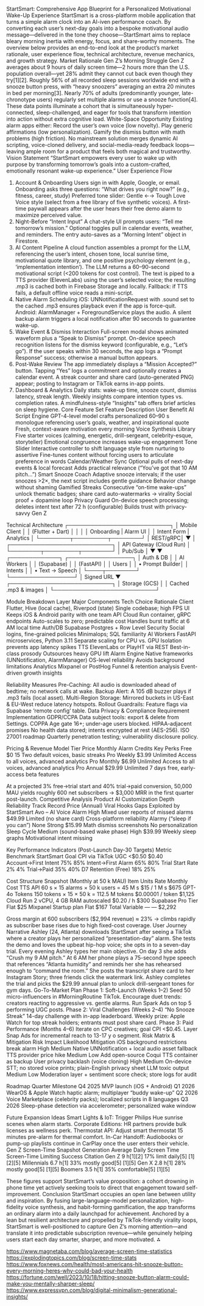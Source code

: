 
StartSmart: Comprehensive App Blueprint for a Personalized Motivational Wake-Up Experience
StartSmart is a cross-platform mobile application that turns a simple alarm clock into an AI-iven performance coach. By converting each user’s next-day goals into a bespoke motivational audio message—delivered in the tone they choose—StartSmart aims to replace bleary morning inertia with energy, focus, and share-worthy moments. The overview below provides an end-to-end look at the product’s market rationale, user experience flow, technical architecture, revenue mechanics, and growth strategy.
Market Rationale
Gen Z’s Morning Struggle
Gen Z averages about 9 hours of daily screen time—2 hours more than the U.S. population overall—yet 28% admit they cannot cut back even though they try[1][2].
Roughly 56% of all recorded sleep sessions worldwide end with a snooze button press, with “heavy snoozers” averaging an extra 20 minutes in bed per morning[3].
Nearly 70% of adults (predominantly younger, late-chronotype users) regularly set multiple alarms or use a snooze function[4].
These data points illuminate a cohort that is simultaneously hyper-connected, sleep-challenged, and eager for tools that transform intention into action without extra cognitive load.
White-Space Opportunity
Existing alarm apps either:
Record the user’s own voice (low novelty).
Play generic affirmations (low personalization).
Gamify the dismiss button with math problems (high friction).
No mainstream solution merges dynamic AI scripting, voice-cloned delivery, and social-media-ready feedback loops—leaving ample room for a product that feels both magical and trustworthy.
Vision Statement
“StartSmart empowers every user to wake up with purpose by transforming tomorrow’s goals into a custom-crafted, emotionally resonant wake-up experience.”
User Experience Flow
1. Account & Onboarding
Users sign in with Apple, Google, or email.
Onboarding asks three questions:
“What drives you right now?” (e.g., fitness, career, study)
Preferred tone slider: Gentle ←→ Tough Love
Voice style (select from a free library of five synthetic voices).
A first-time paywall appears after the user hears their free demo alarm to maximize perceived value.
2. Night-Before “Intent Input”
A chat-style UI prompts users: “Tell me tomorrow’s mission.”
Optional toggles pull in calendar events, weather, and reminders.
The entry auto-saves as a “Morning Intent” object in Firestore.
3. AI Content Pipeline
A cloud function assembles a prompt for the LLM, referencing the user’s intent, chosen tone, local sunrise time, motivational quote library, and one positive psychology element (e.g., ‘implementation intention’).
The LLM returns a 60–90-second motivational script (<200 tokens for cost control).
The text is piped to a TTS provider (ElevenLabs) using the user’s selected voice; the resulting .mp3 is cached both in Firebase Storage and locally.
Fallback: if TTS fails, a default offline voice reads a mini-script.
4. Native Alarm Scheduling
iOS: UNNotificationRequest with .sound set to the cached .mp3 ensures playback even if the app is force-quit.
Android: AlarmManager + ForegroundService plays the audio.
A silent backup alarm triggers a local notification after 90 seconds to guarantee wake-up.
5. Wake Event & Dismiss Interaction
Full-screen modal shows animated waveform plus a “Speak to Dismiss” prompt.
On-device speech recognition listens for the dismiss keyword (configurable, e.g., “Let’s go”).
If the user speaks within 30 seconds, the app logs a “Prompt Response” success; otherwise a manual button appears.
6. Post-Wake Review
The app immediately displays a “Mission Accepted?” button.
Tapping “Yes” logs a commitment and optionally creates a calendar event.
A streak counter and share card (auto-generated PNG) appear; posting to Instagram or TikTok earns in-app points.
7. Dashboard & Analytics
Daily stats: wake-up time, snooze count, dismiss latency, streak length.
Weekly insights compare intention types vs. completion rates.
A mindfulness-style “Insights” tab offers brief articles on sleep hygiene.
Core Feature Set
Feature
Description
User Benefit
AI Script Engine
GPT-4-level model crafts personalized 60–90 s monologue referencing user’s goals, weather, and inspirational quote
Fresh, context-aware motivation every morning
Voice Synthesis Library
Five starter voices (calming, energetic, drill-sergeant, celebrity-esque, storyteller)
Emotional congruence increases wake-up engagement
Tone Slider
Interactive controller to shift language style from nurturing to assertive
Fine-tunes content without forcing users to articulate preference in words
Calendar/Weather Sync
Optional pulls of next-day events & local forecast
Adds practical relevance (“You’ve got that 10 AM pitch…”)
Smart Snooze Coach
Adaptive snooze intervals; if the user snoozes >2×, the next script includes gentle guidance
Behavior change without shaming
Gamified Streaks
Consecutive “on-time wake-ups” unlock thematic badges; share card auto-watermarks -> virality
Social proof + dopamine loop
Privacy Guard
On-device speech processing; deletes intent text after 72 h (configurable)
Builds trust with privacy-savvy Gen Z


Technical Architecture
┌───────────────────────────┐
│       Mobile Client       │
│  (Flutter + Dart)         │
│                           │
│ Onboarding | Alarm UI     │
│ Intent Form | Analytics   │
└────────┬─────────┬────────┘
         │ REST/gRPC│
         ▼          │
┌───────────────────────────┐
│   API Gateway (Cloud Run) │
└────────┬─────────┬────────┘
         │ Pub/Sub  │
         ▼          ▼
┌─────────────┐  ┌─────────────────┐
│  Auth & DB  │  │  AI Workers     │
│ (Supabase)  │  │ (FastAPI)       │
│ Users       │  │ • Prompt Builder│
│ Intents     │  │ • Text → Speech │
└────┬────────┘  └─────────────────┘
     │ Signed URL
     ▼
┌───────────────────────────┐
│  Storage (GCS)            │
│  Cached .mp3  & images    │
└───────────────────────────┘


Module Breakdown
Layer
Major Components
Tech Choice
Rationale
Client
Flutter, Hive (local cache), Riverpod (state)
Single codebase; high FPS UI
Keeps iOS & Android parity with one team
API
Cloud Run container, gRPC endpoints
Auto-scales to zero; predictable cost
Handles burst traffic at 6 AM local time
Auth/DB
Supabase Postgres + Row Level Security
Social logins, fine-grained policies
Minimalops; SQL familiarity
AI Workers
FastAPI microservices, Python 3.11
Separate scaling for CPU vs. GPU
Isolation prevents app latency spikes
TTS
ElevenLabs or PlayHT via REST
Best-in-class prosody
Outsources heavy GPU lift
Alarm Engine
Native frameworks (UNNotification, AlarmManager)
OS-level reliability
Avoids background limitations
Analytics
Mixpanel or PostHog
Funnel & retention analysis
Event-driven growth insights


Reliability Measures
Pre-Caching: All audio is downloaded ahead of bedtime; no network calls at wake.
Backup Alert: A 105 dB buzzer plays if .mp3 fails (local asset).
Multi-Region Storage: Mirrored buckets in US-East & EU-West reduce latency hotspots.
Rollout Guardrails: Feature flags via Supabase ‘remote config’ table.
Data Privacy & Compliance
Requirement
Implementation
GDPR/CCPA
Data subject tools: export & delete from Settings.
COPPA
Age gate 16+; under-age users blocked.
HIPAA-adjacent promises
No health data stored; intents encrypted at rest (AES-256).
ISO 27001 roadmap
Quarterly penetration testing; vulnerability disclosure policy.


Pricing & Revenue Model
Tier
Price
Monthly Alarm Credits
Key Perks
Free
$0
15
Two default voices, basic streaks
Pro Weekly
$3.99
Unlimited
Access to all voices, advanced analytics
Pro Monthly
$6.99
Unlimited
Access to all voices, advanced analytics
Pro Annual
$29.99
Unlimited
7 days free, early-access beta features


At a projected 3% free→trial start and 40% trial→paid conversion, 50,000 MAU yields roughly 600 net subscribers → $3,000 MRR in the first quarter post-launch.
Competitive Analysis
Product
AI Customization Depth
Reliability Track Record
Price (Annual)
Viral Hooks
Gaps Exploited by StartSmart
Avo – AI Voice Alarm
High
Mixed user reports of missed alarms
$49.99
Limited (no share card)
Cross-platform reliability
Alarmy (“sleep if you can”)
None
Strong
$15.99
Math dismiss screenshots
No personalization
Sleep Cycle
Medium (sound-based wake phase)
High
$39.99
Weekly sleep graphs
Motivational intent missing


Key Performance Indicators (Post-Launch Day-30 Targets)
Metric
Benchmark
StartSmart Goal
CPI via TikTok UGC
<$0.50
$0.40
Account→First Intent
75%
85%
Intent→First Alarm
65%
80%
Trial Start Rate
2%
4%
Trial→Paid
35%
40%
D7 Retention (Free)
18%
25%


Cost Structure Snapshot (Monthly at 50 k MAU)
Item
Units
Rate
Monthly Cost
TTS API
60 s × 15 alarms × 50 k users = 45 M s
$15 / 1 M s
$675
GPT-4o Tokens
150 tokens × 15 × 50 k = 112.5 M tokens
$0.00001 / token
$1,125
Cloud Run
2 vCPU, 4 GB RAM autoscaled
$0.20 / h
$300
Supabase
Pro Tier
Flat
$25
Mixpanel
Startup plan
Flat
$167
Total Variable
—
—
$2,292


Gross margin at 600 subscribers ($2,994 revenue) ≈ 23% → climbs rapidly as subscriber base rises due to high fixed-cost coverage.
User Journey Narrative
Ashley (24, Atlanta) downloads StartSmart after seeing a TikTok where a creator plays her personalized “presentation-day” alarm.
She tests the demo and loves the upbeat hip-hop voice; she opts in to a seven-day trial.
Every evening Ashley types her main objective. On day 3 she adds “Crush my 9 AM pitch.”
At 6 AM her phone plays a 75-second hype speech that references “Atlanta humidity” and reminds her she has rehearsed enough to “command the room.”
She posts the transcript share card to her Instagram Story; three friends click the watermark link.
Ashley completes the trial and picks the $29.99 annual plan to unlock drill-sergeant tones for gym days.
Go-To-Market Plan
Phase 1: Soft-Launch (Weeks 1–2)
Seed 50 micro-influencers in #MorningRoutine TikTok.
Encourage duet trends: creators reacting to aggressive vs. gentle alarms.
Run Spark Ads on top 5 performing UGC posts.
Phase 2: Viral Challenges (Weeks 2–4)
“No Snooze Streak” 14-day challenge with in-app leaderboard.
Weekly prize: Apple Watch for top streak holders; entrants must post share card.
Phase 3: Paid Performance (Months 4–6)
Iterate on CPC creatives; goal CPI <$0.45.
Layer Snap Ads for incremental reach to 13-17 y o segment.
Risk Matrix & Mitigation
Risk
Impact
Likelihood
Mitigation
iOS background restrictions break alarm
High
Medium
Native UNNotification + local audio asset fallback
TTS provider price hike
Medium
Low
Add open-source Coqui TTS container as backup
User privacy backlash (voice cloning)
High
Medium
On-device STT; no stored voice prints; plain-English privacy sheet
LLM toxic output
Medium
Low
Moderation layer + sentiment score check; store logs for audit


Roadmap
Quarter
Milestone
Q4 2025
MVP launch (iOS + Android)
Q1 2026
WearOS & Apple Watch haptic alarm; multiplayer “buddy wake-up”
Q2 2026
Voice Marketplace (celebrity packs); localized scripts in 8 languages
Q3 2026
Sleep-phase detection via accelerometer; personalized wake window


Future Expansion Ideas
Smart Lights & IoT: Trigger Philips Hue sunrise scenes when alarm starts.
Corporate Editions: HR partners provide bulk licenses as wellness perk.
Thermostat API: Adjust smart thermostat 15 minutes pre-alarm for thermal comfort.
In-Car Handoff: Audiobooks or pump-up playlists continue in CarPlay once the user enters their vehicle.
Gen Z Screen-Time Snapshot
Generation
Average Daily Screen Time
Screen-Time Limiting Success
Citation
Gen Z
9 h[1][2]
17% limit daily[5]
[1][2][5]
Millennials
6.7 h[1]
33% mostly good[5]
[1][5]
Gen X
2.8 h[1]
28% mostly good[5]
[1][5]
Boomers
3.5 h[1]
35% comfortable[5]
[1][5]


These figures support StartSmart’s value proposition: a cohort drowning in phone time yet actively seeking tools to direct that engagement toward self-improvement.
Conclusion
StartSmart occupies an open lane between utility and inspiration. By fusing large-language-model personalization, high-fidelity voice synthesis, and habit-forming gamification, the app transforms an ordinary alarm into a daily launchpad for achievement. Anchored by a lean but resilient architecture and propelled by TikTok-friendly virality loops, StartSmart is well-positioned to capture Gen Z’s morning attention—and translate it into predictable subscription revenue—while genuinely helping users start each day smarter, sharper, and more motivated.
⁂

https://www.magnetaba.com/blog/average-screen-time-statistics         
https://explodingtopics.com/blog/screen-time-stats   
https://www.foxnews.com/health/most-americans-hit-snooze-button-every-morning-heres-why-could-bad-your-health 
https://fortune.com/well/2023/10/18/hitting-snooze-button-alarm-could-make-you-mentally-sharper-sleep/ 
https://www.expressvpn.com/blog/digital-minimalism-generational-insights/        

